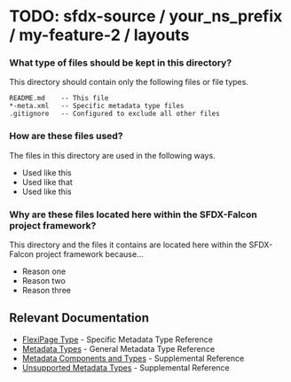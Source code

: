 # TODO: sfdx-source / your_ns_prefix / my-feature-2 / layouts

### What type of files should be kept in this directory?

This directory should contain only the following files or file types.

```
README.md    -- This file
*-meta.xml   -- Specific metadata type files
.gitignore   -- Configured to exclude all other files
```

### How are these files used?

The files in this directory are used in the following ways.

* Used like this
* Used like that
* Used like this

### Why are these files located here within the SFDX-Falcon project framework?

This directory and the files it contains are located here within the SFDX-Falcon project framework because...

* Reason one
* Reason two
* Reason three

## Relevant Documentation

* [FlexiPage Type][1] - Specific Metadata Type Reference
* [Metadata Types][2] - General Metadata Type Reference
* [Metadata Components and Types][3] - Supplemental Reference
* [Unsupported Metadata Types][4] - Supplemental Reference

[1]: https://developer.salesforce.com/docs/atlas.en-us.api_meta.meta/api_meta/meta_flexipage.htm
[2]: https://developer.salesforce.com/docs/atlas.en-us.api_meta.meta/api_meta/meta_types_list.htm
[3]: https://developer.salesforce.com/docs/atlas.en-us.api_meta.meta/api_meta/meta_objects_intro.htm
[4]: https://developer.salesforce.com/docs/atlas.en-us.api_meta.meta/api_meta/meta_unsupported_types.htm